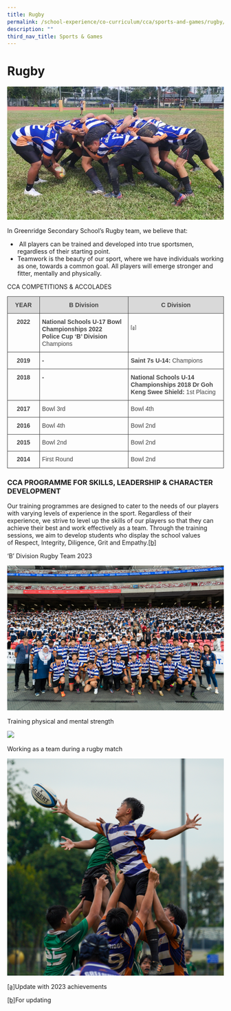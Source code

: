 ```yaml
---
title: Rugby
permalink: /school-experience/co-curriculum/cca/sports-and-games/rugby/
description: ""
third_nav_title: Sports & Games
---
```

Rugby
=====

![](/images/RUGBY/rugby-1.jpeg)

In Greenridge Secondary School’s Rugby team, we believe that:

*   &nbsp;All players can be trained and developed into true sportsmen, regardless of their starting point.
*   Teamwork is the beauty of our sport, where we have individuals working as one, towards a common goal. All players will emerge stronger and fitter, mentally and physically.

CCA COMPETITIONS &amp; ACCOLADES

<table class="c0" style="border-spacing: 0px; border-collapse: collapse; margin-right: auto; font-family: &quot;Century Gothic&quot;; letter-spacing: normal; orphans: 2; text-transform: none; widows: 2; word-spacing: 0px; -webkit-text-stroke-width: 0px; text-decoration-thickness: initial; text-decoration-style: initial; text-decoration-color: initial;"><tbody><tr class="c18" style="height: 27.8pt;"><td class="c8" colspan="1" rowspan="1" style="padding: 8pt 4pt; border-style: solid; border-color: rgb(68, 68, 68); border-width: 1pt; vertical-align: top; background-color: rgb(217, 217, 217); width: 60pt;"><p class="c17" style="margin: 0px; color: rgb(0, 0, 0); font-size: 11pt; font-family: Arial; padding-top: 0pt; padding-bottom: 0pt; line-height: 1.15; orphans: 2; widows: 2; text-align: center;"><span class="c4" style="font-size: 10.5pt; color: rgb(69, 69, 69); font-weight: 700;">YEAR</span></p></td><td class="c1" colspan="1" rowspan="1" style="padding: 8pt 4pt; border-style: solid; border-color: rgb(68, 68, 68); border-width: 1pt; vertical-align: top; background-color: rgb(217, 217, 217); width: 194.2pt;"><p class="c17" style="margin: 0px; color: rgb(0, 0, 0); font-size: 11pt; font-family: Arial; padding-top: 0pt; padding-bottom: 0pt; line-height: 1.15; orphans: 2; widows: 2; text-align: center;"><span class="c4" style="font-size: 10.5pt; color: rgb(69, 69, 69); font-weight: 700;">B Division</span></p></td><td class="c5 c25" colspan="1" rowspan="1" style="padding: 8pt 4pt; border-style: solid; border-color: rgb(68, 68, 68); border-width: 1pt; vertical-align: top; width: 213.8pt; background-color: rgb(217, 217, 217);"><p class="c17" style="margin: 0px; color: rgb(0, 0, 0); font-size: 11pt; font-family: Arial; padding-top: 0pt; padding-bottom: 0pt; line-height: 1.15; orphans: 2; widows: 2; text-align: center;"><span class="c4" style="font-size: 10.5pt; color: rgb(69, 69, 69); font-weight: 700;">C Division</span></p></td></tr><tr class="c3" style="height: 62.2pt;"><td class="c11" colspan="1" rowspan="1" style="padding: 8pt 4pt; border-style: solid; border-color: rgb(68, 68, 68); border-width: 1pt; vertical-align: top; width: 60pt;"><p class="c17" style="margin: 0px; color: rgb(0, 0, 0); font-size: 11pt; font-family: Arial; padding-top: 0pt; padding-bottom: 0pt; line-height: 1.15; orphans: 2; widows: 2; text-align: center;"><span class="c4" style="font-size: 10.5pt; color: rgb(69, 69, 69); font-weight: 700;">2022</span></p></td><td class="c23" colspan="1" rowspan="1" style="padding: 8pt 4pt; border-style: solid; border-color: rgb(68, 68, 68); border-width: 1pt; vertical-align: top; width: 194.2pt;"><p class="c2" style="margin: 0px; color: rgb(0, 0, 0); font-size: 11pt; font-family: Arial; padding-top: 0pt; padding-bottom: 0pt; line-height: 1.15; orphans: 2; widows: 2; text-align: left;"><span class="c20 c4" style="text-decoration: none; vertical-align: baseline; font-family: Arial; font-style: normal; font-size: 10.5pt; color: rgb(69, 69, 69); font-weight: 700;">National Schools U-17 Bowl Championships 2022</span></p><p class="c2" style="margin: 0px; color: rgb(0, 0, 0); font-size: 11pt; font-family: Arial; padding-top: 0pt; padding-bottom: 0pt; line-height: 1.15; orphans: 2; widows: 2; text-align: left;"><span class="c4 c20" style="text-decoration: none; vertical-align: baseline; font-family: Arial; font-style: normal; font-size: 10.5pt; color: rgb(69, 69, 69); font-weight: 700;">Police Cup ‘B’ Division</span></p><p class="c2" style="margin: 0px; color: rgb(0, 0, 0); font-size: 11pt; font-family: Arial; padding-top: 0pt; padding-bottom: 0pt; line-height: 1.15; orphans: 2; widows: 2; text-align: left;"><span class="c9" style="color: rgb(69, 69, 69); font-size: 10.5pt;">Champions</span></p></td><td class="c5" colspan="1" rowspan="1" style="padding: 8pt 4pt; border-style: solid; border-color: rgb(68, 68, 68); border-width: 1pt; vertical-align: top; width: 213.8pt;"><p class="c2 c19" style="margin: 0px; color: rgb(0, 0, 0); font-size: 11pt; font-family: Arial; padding-top: 0pt; padding-bottom: 0pt; line-height: 1.15; orphans: 2; widows: 2; text-align: left; height: 11pt;"><span class="c10" style="color: rgb(72, 72, 72); font-weight: 400; text-decoration: none; vertical-align: baseline; font-size: 12pt; font-family: Arial; font-style: normal;"></span></p><sup><a href="#cmnt1" id="cmnt_ref1">[a]</a></sup></td></tr><tr class="c18" style="height: 27.8pt;"><td class="c11" colspan="1" rowspan="1" style="padding: 8pt 4pt; border-style: solid; border-color: rgb(68, 68, 68); border-width: 1pt; vertical-align: top; width: 60pt;"><p class="c17" style="margin: 0px; color: rgb(0, 0, 0); font-size: 11pt; font-family: Arial; padding-top: 0pt; padding-bottom: 0pt; line-height: 1.15; orphans: 2; widows: 2; text-align: center;"><span class="c4" style="font-size: 10.5pt; color: rgb(69, 69, 69); font-weight: 700;">2019</span></p></td><td class="c23" colspan="1" rowspan="1" style="padding: 8pt 4pt; border-style: solid; border-color: rgb(68, 68, 68); border-width: 1pt; vertical-align: top; width: 194.2pt;"><p class="c2" style="margin: 0px; color: rgb(0, 0, 0); font-size: 11pt; font-family: Arial; padding-top: 0pt; padding-bottom: 0pt; line-height: 1.15; orphans: 2; widows: 2; text-align: left;"><span class="c4" style="font-size: 10.5pt; color: rgb(69, 69, 69); font-weight: 700;">-</span></p></td><td class="c5" colspan="1" rowspan="1" style="padding: 8pt 4pt; border-style: solid; border-color: rgb(68, 68, 68); border-width: 1pt; vertical-align: top; width: 213.8pt;"><p class="c2" style="margin: 0px; color: rgb(0, 0, 0); font-size: 11pt; font-family: Arial; padding-top: 0pt; padding-bottom: 0pt; line-height: 1.15; orphans: 2; widows: 2; text-align: left;"><span class="c4" style="font-size: 10.5pt; color: rgb(69, 69, 69); font-weight: 700;">Saint 7s U-14:</span><span class="c9" style="color: rgb(69, 69, 69); font-size: 10.5pt;">&nbsp;Champions</span></p></td></tr><tr class="c7" style="height: 39pt;"><td class="c11" colspan="1" rowspan="1" style="padding: 8pt 4pt; border-style: solid; border-color: rgb(68, 68, 68); border-width: 1pt; vertical-align: top; width: 60pt;"><p class="c17" style="margin: 0px; color: rgb(0, 0, 0); font-size: 11pt; font-family: Arial; padding-top: 0pt; padding-bottom: 0pt; line-height: 1.15; orphans: 2; widows: 2; text-align: center;"><span class="c4" style="font-size: 10.5pt; color: rgb(69, 69, 69); font-weight: 700;">2018</span></p></td><td class="c23" colspan="1" rowspan="1" style="padding: 8pt 4pt; border-style: solid; border-color: rgb(68, 68, 68); border-width: 1pt; vertical-align: top; width: 194.2pt;"><p class="c2" style="margin: 0px; color: rgb(0, 0, 0); font-size: 11pt; font-family: Arial; padding-top: 0pt; padding-bottom: 0pt; line-height: 1.15; orphans: 2; widows: 2; text-align: left;"><span class="c4" style="font-size: 10.5pt; color: rgb(69, 69, 69); font-weight: 700;">-</span></p></td><td class="c5" colspan="1" rowspan="1" style="padding: 8pt 4pt; border-style: solid; border-color: rgb(68, 68, 68); border-width: 1pt; vertical-align: top; width: 213.8pt;"><p class="c2" style="margin: 0px; color: rgb(0, 0, 0); font-size: 11pt; font-family: Arial; padding-top: 0pt; padding-bottom: 0pt; line-height: 1.15; orphans: 2; widows: 2; text-align: left;"><span class="c4" style="font-size: 10.5pt; color: rgb(69, 69, 69); font-weight: 700;">National Schools U-14 Championships 2018 Dr Goh Keng Swee Shield:</span><span class="c9" style="color: rgb(69, 69, 69); font-size: 10.5pt;">&nbsp;1st Placing</span></p></td></tr><tr class="c18" style="height: 27.8pt;"><td class="c11" colspan="1" rowspan="1" style="padding: 8pt 4pt; border-style: solid; border-color: rgb(68, 68, 68); border-width: 1pt; vertical-align: top; width: 60pt;"><p class="c17" style="margin: 0px; color: rgb(0, 0, 0); font-size: 11pt; font-family: Arial; padding-top: 0pt; padding-bottom: 0pt; line-height: 1.15; orphans: 2; widows: 2; text-align: center;"><span class="c4" style="font-size: 10.5pt; color: rgb(69, 69, 69); font-weight: 700;">2017</span></p></td><td class="c23" colspan="1" rowspan="1" style="padding: 8pt 4pt; border-style: solid; border-color: rgb(68, 68, 68); border-width: 1pt; vertical-align: top; width: 194.2pt;"><p class="c2" style="margin: 0px; color: rgb(0, 0, 0); font-size: 11pt; font-family: Arial; padding-top: 0pt; padding-bottom: 0pt; line-height: 1.15; orphans: 2; widows: 2; text-align: left;"><span class="c9" style="color: rgb(69, 69, 69); font-size: 10.5pt;">Bowl 3rd</span></p></td><td class="c5" colspan="1" rowspan="1" style="padding: 8pt 4pt; border-style: solid; border-color: rgb(68, 68, 68); border-width: 1pt; vertical-align: top; width: 213.8pt;"><p class="c2" style="margin: 0px; color: rgb(0, 0, 0); font-size: 11pt; font-family: Arial; padding-top: 0pt; padding-bottom: 0pt; line-height: 1.15; orphans: 2; widows: 2; text-align: left;"><span class="c9" style="color: rgb(69, 69, 69); font-size: 10.5pt;">Bowl 4th</span></p></td></tr><tr class="c18" style="height: 27.8pt;"><td class="c11" colspan="1" rowspan="1" style="padding: 8pt 4pt; border-style: solid; border-color: rgb(68, 68, 68); border-width: 1pt; vertical-align: top; width: 60pt;"><p class="c17" style="margin: 0px; color: rgb(0, 0, 0); font-size: 11pt; font-family: Arial; padding-top: 0pt; padding-bottom: 0pt; line-height: 1.15; orphans: 2; widows: 2; text-align: center;"><span class="c4" style="font-size: 10.5pt; color: rgb(69, 69, 69); font-weight: 700;">2016</span></p></td><td class="c23" colspan="1" rowspan="1" style="padding: 8pt 4pt; border-style: solid; border-color: rgb(68, 68, 68); border-width: 1pt; vertical-align: top; width: 194.2pt;"><p class="c2" style="margin: 0px; color: rgb(0, 0, 0); font-size: 11pt; font-family: Arial; padding-top: 0pt; padding-bottom: 0pt; line-height: 1.15; orphans: 2; widows: 2; text-align: left;"><span class="c9" style="color: rgb(69, 69, 69); font-size: 10.5pt;">Bowl 4th</span></p></td><td class="c5" colspan="1" rowspan="1" style="padding: 8pt 4pt; border-style: solid; border-color: rgb(68, 68, 68); border-width: 1pt; vertical-align: top; width: 213.8pt;"><p class="c2" style="margin: 0px; color: rgb(0, 0, 0); font-size: 11pt; font-family: Arial; padding-top: 0pt; padding-bottom: 0pt; line-height: 1.15; orphans: 2; widows: 2; text-align: left;"><span class="c9" style="color: rgb(69, 69, 69); font-size: 10.5pt;">Bowl 2nd</span></p></td></tr><tr class="c18" style="height: 27.8pt;"><td class="c11" colspan="1" rowspan="1" style="padding: 8pt 4pt; border-style: solid; border-color: rgb(68, 68, 68); border-width: 1pt; vertical-align: top; width: 60pt;"><p class="c17" style="margin: 0px; color: rgb(0, 0, 0); font-size: 11pt; font-family: Arial; padding-top: 0pt; padding-bottom: 0pt; line-height: 1.15; orphans: 2; widows: 2; text-align: center;"><span class="c4" style="font-size: 10.5pt; color: rgb(69, 69, 69); font-weight: 700;">2015</span></p></td><td class="c23" colspan="1" rowspan="1" style="padding: 8pt 4pt; border-style: solid; border-color: rgb(68, 68, 68); border-width: 1pt; vertical-align: top; width: 194.2pt;"><p class="c2" style="margin: 0px; color: rgb(0, 0, 0); font-size: 11pt; font-family: Arial; padding-top: 0pt; padding-bottom: 0pt; line-height: 1.15; orphans: 2; widows: 2; text-align: left;"><span class="c9" style="color: rgb(69, 69, 69); font-size: 10.5pt;">Bowl 2nd</span></p></td><td class="c5" colspan="1" rowspan="1" style="padding: 8pt 4pt; border-style: solid; border-color: rgb(68, 68, 68); border-width: 1pt; vertical-align: top; width: 213.8pt;"><p class="c2" style="margin: 0px; color: rgb(0, 0, 0); font-size: 11pt; font-family: Arial; padding-top: 0pt; padding-bottom: 0pt; line-height: 1.15; orphans: 2; widows: 2; text-align: left;"><span class="c9" style="color: rgb(69, 69, 69); font-size: 10.5pt;">Bowl 2nd</span></p></td></tr><tr class="c18" style="height: 27.8pt;"><td class="c11" colspan="1" rowspan="1" style="padding: 8pt 4pt; border-style: solid; border-color: rgb(68, 68, 68); border-width: 1pt; vertical-align: top; width: 60pt;"><p class="c17" style="margin: 0px; color: rgb(0, 0, 0); font-size: 11pt; font-family: Arial; padding-top: 0pt; padding-bottom: 0pt; line-height: 1.15; orphans: 2; widows: 2; text-align: center;"><span class="c4" style="font-size: 10.5pt; color: rgb(69, 69, 69); font-weight: 700;">2014</span></p></td><td class="c23" colspan="1" rowspan="1" style="padding: 8pt 4pt; border-style: solid; border-color: rgb(68, 68, 68); border-width: 1pt; vertical-align: top; width: 194.2pt;"><p class="c2" style="margin: 0px; color: rgb(0, 0, 0); font-size: 11pt; font-family: Arial; padding-top: 0pt; padding-bottom: 0pt; line-height: 1.15; orphans: 2; widows: 2; text-align: left;"><span class="c9" style="color: rgb(69, 69, 69); font-size: 10.5pt;">First Round</span></p></td><td class="c5" colspan="1" rowspan="1" style="padding: 8pt 4pt; border-style: solid; border-color: rgb(68, 68, 68); border-width: 1pt; vertical-align: top; width: 213.8pt;"><p class="c2" style="margin: 0px; color: rgb(0, 0, 0); font-size: 11pt; font-family: Arial; padding-top: 0pt; padding-bottom: 0pt; line-height: 1.15; orphans: 2; widows: 2; text-align: left;"><span class="c9" style="color: rgb(69, 69, 69); font-size: 10.5pt;">Bowl 2nd</span></p></td></tr></tbody></table>

### CCA PROGRAMME FOR SKILLS, LEADERSHIP &amp; CHARACTER DEVELOPMENT

Our training programmes are designed to cater to the needs of our players with varying levels of experience in the sport. Regardless of their experience, we strive to level up the skills of our players so that they can achieve their best and work effectively as a team. Through the training sessions, we aim to develop students who display the school values of&nbsp;Respect, Integrity, Diligence, Grit and Empathy.[\[b\]](#cmnt2)

‘B’ Division Rugby Team 2023

![](/images/RUGBY/rugby-2p.png)

Training physical and mental strength

![](/images/RUGBY/rugby-3p.png)

Working as a team during a rugby match

![](/images/RUGBY/rugby-4p.png)

[\[a\]](#cmnt_ref1)Update with 2023 achievements

[\[b\]](#cmnt_ref2)For updating